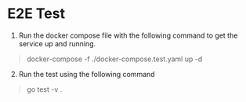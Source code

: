 # E2E Test

1. Run the docker compose file with the following command to get the service up and running.

> docker-compose -f ./docker-compose.test.yaml up -d

2. Run the test using the following command

> go test -v .
